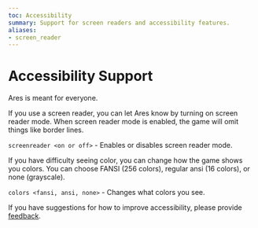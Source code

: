 ```yaml
---
toc: Accessibility
summary: Support for screen readers and accessibility features.
aliases:
- screen_reader
---
```

# Accessibility Support

Ares is meant for everyone.

If you use a screen reader, you can let Ares know by turning on screen reader mode.  When screen reader mode is enabled, the game will omit things like border lines.

`screenreader <on or off>` - Enables or disables screen reader mode.
  
If you have difficulty seeing color, you can change how the game shows you colors.  You can choose FANSI (256 colors), regular ansi (16 colors), or none (grayscale).

`colors <fansi, ansi, none>` - Changes what colors you see.

If you have suggestions for how to improve accessibility, please provide [feedback](https://aresmush.com/feedback.html).
